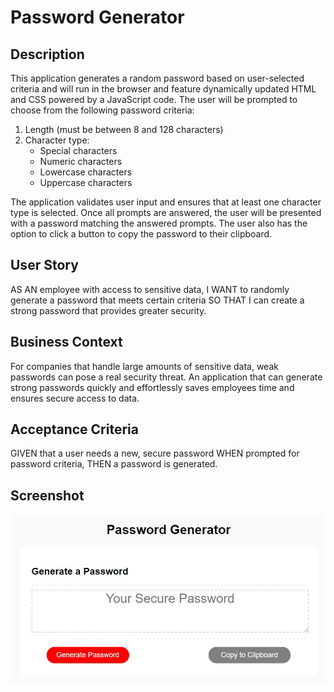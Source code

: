# Password Generator

## Description
This application generates a random password based on user-selected criteria and will run in the browser and feature dynamically updated HTML and CSS powered by a JavaScript code. The user will be prompted to choose from the following password criteria:

1. Length (must be between 8 and 128 characters)
2. Character type:
    * Special characters
    * Numeric characters
    * Lowercase characters
    * Uppercase characters

The application validates user input and ensures that at least one character type is selected. Once all prompts are answered, the user will be presented with a password matching the answered prompts. The user also has the option to click a button to copy the password to their clipboard.

## User Story
AS AN employee with access to sensitive data, I WANT to randomly generate a password that meets certain criteria SO THAT I can create a strong password that provides greater security.

## Business Context
For companies that handle large amounts of sensitive data, weak passwords can pose a real security threat. An application that can generate strong passwords quickly and effortlessly saves employees time and ensures secure access to data.

## Acceptance Criteria
GIVEN that a user needs a new, secure password WHEN prompted for password criteria, THEN a password is generated.

## Screenshot
![Password Generator Screenshot](screenshot.jpg)